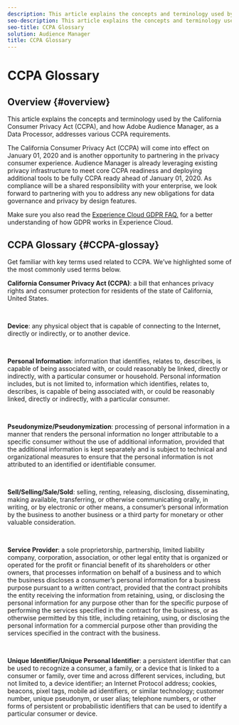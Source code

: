 ```yaml
---
description: This article explains the concepts and terminology used by the California Consumer Privacy Act (CCPA), and how Adobe Audience Manager, as a Data Processor, addresses various CCPA requirements.
seo-description: This article explains the concepts and terminology used by the California Consumer Privacy Act (CCPA), and how Adobe Audience Manager, as a Data Processor, addresses various CCPA requirements.
seo-title: CCPA Glossary
solution: Audience Manager
title: CCPA Glossary
---
```


# CCPA Glossary

## Overview {#overview}

This article explains the concepts and terminology used by the California Consumer Privacy Act (CCPA), and how Adobe Audience Manager, as a Data Processor, addresses various CCPA requirements.

The California Consumer Privacy Act (CCPA) will come into effect on January 01, 2020 and is another opportunity to partnering in the privacy consumer experience. Audience Manager is already leveraging existing privacy infrastructure to meet core CCPA readiness and deploying additional tools to be fully CCPA ready ahead of January 01, 2020. As compliance will be a shared responsibility with your enterprise, we look forward to partnering with you to address any new obligations for data governance and privacy by design features.

Make sure you also read the [Experience Cloud GDPR FAQ.](https://www.adobe.io/apis/cloudplatform/gdpr/docs/alldocs.html#!api-specification/markdown/narrative/gdpr/gdpr-faq.md) for a better understanding of how GDPR works in Experience Cloud.

## CCPA Glossary {#CCPA-glossay}

Get familiar with key terms used related to CCPA. We’ve highlighted some of the most commonly used terms below.

**California Consumer Privacy Act (CCPA)**: a bill that enhances privacy rights and consumer protection for residents of the state of California, United States.

&nbsp;

**Device**: any physical object that is capable of connecting to the Internet, directly or indirectly, or to another device.

&nbsp;

**Personal Information**: information that identifies, relates to, describes, is capable of being associated with, or could reasonably be linked, directly or indirectly, with a particular consumer or household. Personal information includes, but is not limited to, information which identifies, relates to, describes, is capable of being associated with, or could be reasonably linked, directly or indirectly, with a particular consumer.

&nbsp;

**Pseudonymize/Pseudonymization**: processing of personal information in a manner that renders the personal information no longer attributable to a specific consumer without the use of additional information, provided that the additional information is kept separately and is subject to technical and organizational measures to ensure that the personal information is not attributed to an identified or identifiable consumer.

&nbsp;

**Sell/Selling/Sale/Sold**: selling, renting, releasing, disclosing, disseminating, making available, transferring, or otherwise communicating orally, in writing, or by electronic or other means, a consumer’s personal information by the business to another business or a third party for monetary or other valuable consideration.

&nbsp;

**Service Provider**: a sole proprietorship, partnership, limited liability company, corporation, association, or other legal entity that is organized or operated for the profit or financial benefit of its shareholders or other owners, that processes information on behalf of a business and to which the business discloses a consumer’s personal information for a business purpose pursuant to a written contract, provided that the contract prohibits the entity receiving the information from retaining, using, or disclosing the personal information for any purpose other than for the specific purpose of performing the services specified in the contract for the business, or as otherwise permitted by this title, including retaining, using, or disclosing the personal information for a commercial purpose other than providing the services specified in the contract with the business.

&nbsp;

**Unique Identifier/Unique Personal Identifier**: a persistent identifier that can be used to recognize a consumer, a family, or a device that is linked to a consumer or family, over time and across different services, including, but not limited to, a device identifier; an Internet Protocol address; cookies, beacons, pixel tags, mobile ad identifiers, or similar technology; customer number, unique pseudonym, or user alias; telephone numbers, or other forms of persistent or probabilistic identifiers that can be used to identify a particular consumer or device.

